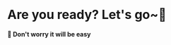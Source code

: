 <br>
<br>
<br>
<br>
<br>
<br>
<br>
<br>
<br>
<br>
<br>
<br>

# Are you ready? Let's go~:rocket:

**:speech_balloon: Don't worry it will be easy**
